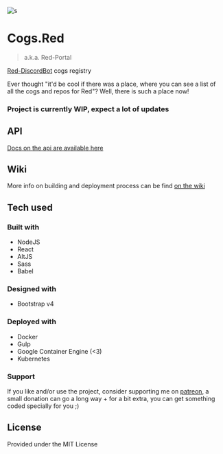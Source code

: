 ![s](http://i.imgur.com/fTkm9Kz.jpg)

# Cogs.Red
>a.k.a. Red-Portal

[Red-DiscordBot](https://github.com/Twentysix26/Red-DiscordBot) cogs registry

Ever thought "it'd be cool if there was a place, where you can see a list of all the cogs and repos for Red"? Well, there is such a place now!

### Project is currently WIP, expect a lot of updates

## API

[Docs on the api are available here](https://orels1.github.io/Red-Portal/)

## Wiki

More info on building and deployment process can be find [on the wiki](https://github.com/orels1/Red-Portal/wiki)

## Tech used
### Built with

- NodeJS
- React
- AltJS
- Sass
- Babel

### Designed with

- Bootstrap v4

### Deployed with

- Docker
- Gulp
- Google Container Engine (<3)
- Kubernetes

### Support
If you like and/or use the project, consider supporting me on [patreon](https://www.patreon.com/orels1), a small donation can go a long way + for a bit extra, you can get something coded specially for you ;)

## License
Provided under the MIT License

